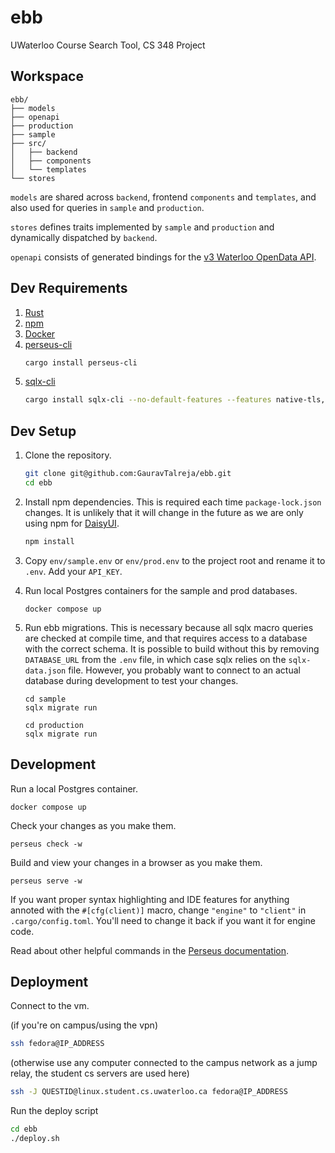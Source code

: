 # ebb
UWaterloo Course Search Tool, CS 348 Project

## Workspace
    ebb/
    ├── models
    ├── openapi
    ├── production
    ├── sample
    ├── src/
    │   ├── backend
    │   ├── components
    │   └── templates
    └── stores

`models` are shared across `backend`, frontend `components` and `templates`, and also used for queries in `sample` and `production`.

`stores` defines traits implemented by `sample` and `production` and dynamically dispatched by ``backend``.


`openapi` consists of generated bindings for the [v3 Waterloo OpenData API](https://openapi.data.uwaterloo.ca/swagger/v1/swagger.json).

## Dev Requirements

1. [Rust](https://www.rust-lang.org/tools/install)
2. [npm](https://nodejs.org/en/download/package-manager)
3. [Docker](https://docs.docker.com/get-docker/)
4. [perseus-cli](https://crates.io/crates/perseus-cli)
    ```sh
    cargo install perseus-cli
    ```
5. [sqlx-cli](https://crates.io/crates/sqlx-cli)
    ```sh
    cargo install sqlx-cli --no-default-features --features native-tls,postgres
    ```

## Dev Setup

1. Clone the repository.
    ```sh
    git clone git@github.com:GauravTalreja/ebb.git
    cd ebb
    ```

2. Install npm dependencies. This is required each time  ``package-lock.json``  changes. It is unlikely that it will change in the future as we are only using npm for [DaisyUI](https://daisyui.com). 
    ```sh
    npm install
    ```
3. Copy ``env/sample.env`` or ``env/prod.env`` to the project root and rename it to ``.env``. Add your ``API_KEY``.
4. Run local Postgres containers for the sample and prod databases.
    ```
    docker compose up
    ```
5. Run ebb migrations. This is necessary because all sqlx macro queries are checked at compile time, and that requires access to a database with the correct schema. It is possible to build without this by removing ``DATABASE_URL`` from the ``.env`` file, in which case sqlx relies on the ``sqlx-data.json`` file. However, you probably want to connect to an actual database during development to test your changes.
    ```
    cd sample
    sqlx migrate run
    ```
    ```
    cd production
    sqlx migrate run
    ```

## Development

Run a local Postgres container.
```
docker compose up
```

Check your changes as you make them.

```
perseus check -w
```

Build and view your changes in a browser as you make them.

```
perseus serve -w
```

If you want proper syntax highlighting and IDE features for anything annoted with the ``#[cfg(client)]`` macro, change ``"engine"`` to ``"client"`` in ``.cargo/config.toml``. You'll need to change it back if you want it for engine code.

Read about other helpful commands in the [Perseus documentation](https://framesurge.sh/perseus/en-US/docs/0.4.x/first-app/dev-cycle).


## Deployment

Connect to the vm.

(if you're on campus/using the vpn)
```sh
ssh fedora@IP_ADDRESS
```
(otherwise use any computer connected to the campus network as a jump relay, the student cs servers are used here)
```sh
ssh -J QUESTID@linux.student.cs.uwaterloo.ca fedora@IP_ADDRESS
```
Run the deploy script

```sh
cd ebb
./deploy.sh
```
